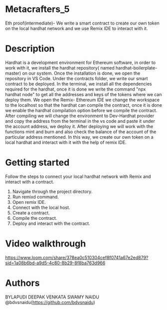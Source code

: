 # Metacrafters_5
Eth proof(intermediate)- We write a smart contract to create our own token on the local hardhat network and we use Remix IDE to interact with it.


# Description

Hardhat is a development environment for Ethereum software, in order to work with it, we install the hardhat repository( named hardhat-boilerplate-master) on our system. Once the installation is done, we open the repository in VS Code. Under the contracts folder, we write our smart contract to be deployed. In the terminal, we install all the dependencies required for the hardhat, once it is done we write the command "npx hardhat node" to get all the addresses and keys of the tokens where we can deploy them. We open the Remix- Ethereum IDE we change the workspace to the localhost so that the hardhat can compile the contract, once it is done we enable the hardhat compilation option before we compile the contract. After compiling we will change the environment to Dev-Hardhat provider and copy the address from the terminal in the vs code and paste it under the account address, we deploy it. After deploying we will work with the functions mint and burn and also check the balance of the account of the particular address mentioned. In this way, we create our own token on a local hardhat and interact with it with the help of remix IDE.

# Getting started

Follow the steps to connect your local hardhat network with Remix and interact with a contract.
1. Navigate through the project directory.
2. Run remixd command.
3. Open remix IDE.
4. Connect with the local host.
5. Create a contract.
6. Compile the contract.
7. Deploy and interact with the contract.


# Video walkthrough

https://www.loom.com/share/378ea0c510304cef8f0741a67e2ed879?sid=1a08b6bd-a9d5-4c80-8b29-8f8ba763d966


# Authors

BYLAPUDI DEEPAK VENKATA SWAMY NAIDU @bdvsnaidu(https://github.com/bdvsnaidu)
